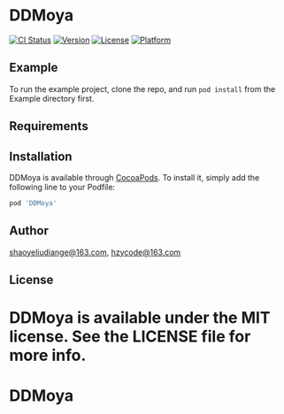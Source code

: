 # DDMoya

[![CI Status](https://img.shields.io/travis/shaoyeliudiange@163.com/DDMoya.svg?style=flat)](https://travis-ci.org/shaoyeliudiange@163.com/DDMoya)
[![Version](https://img.shields.io/cocoapods/v/DDMoya.svg?style=flat)](https://cocoapods.org/pods/DDMoya)
[![License](https://img.shields.io/cocoapods/l/DDMoya.svg?style=flat)](https://cocoapods.org/pods/DDMoya)
[![Platform](https://img.shields.io/cocoapods/p/DDMoya.svg?style=flat)](https://cocoapods.org/pods/DDMoya)

## Example

To run the example project, clone the repo, and run `pod install` from the Example directory first.

## Requirements

## Installation

DDMoya is available through [CocoaPods](https://cocoapods.org). To install
it, simply add the following line to your Podfile:

```ruby
pod 'DDMoya'
```

## Author

shaoyeliudiange@163.com, hzycode@163.com

## License

DDMoya is available under the MIT license. See the LICENSE file for more info.
=======
# DDMoya
